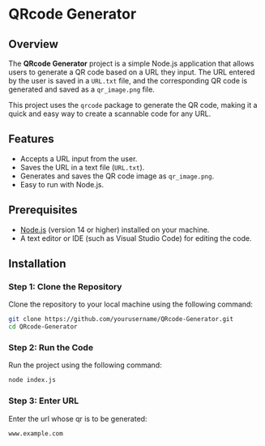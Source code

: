 # QRcode Generator

## Overview
The **QRcode Generator** project is a simple Node.js application that allows users to generate a QR code based on a URL they input. The URL entered by the user is saved in a `URL.txt` file, and the corresponding QR code is generated and saved as a `qr_image.png` file. 

This project uses the `qrcode` package to generate the QR code, making it a quick and easy way to create a scannable code for any URL.

## Features
- Accepts a URL input from the user.
- Saves the URL in a text file (`URL.txt`).
- Generates and saves the QR code image as `qr_image.png`.
- Easy to run with Node.js.

## Prerequisites
- [Node.js](https://nodejs.org/en/) (version 14 or higher) installed on your machine.
- A text editor or IDE (such as Visual Studio Code) for editing the code.

## Installation

### Step 1: Clone the Repository
Clone the repository to your local machine using the following command:
```bash
git clone https://github.com/yourusername/QRcode-Generator.git
cd QRcode-Generator
```
### Step 2: Run the Code
Run the project using the following command:
```bash
node index.js
```
### Step 3: Enter URL
Enter the url whose qr is to be generated:
```bash
www.example.com
```


